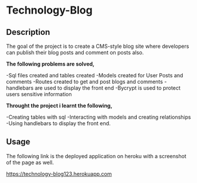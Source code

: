 # Technology-Blog

## Description 
The goal of the project is to create a CMS-style blog site where developers can publish their blog posts and comment on posts also.

**The following problems are solved,**

-Sql files created and tables created
-Models created for User Posts and comments
-Routes created to get and post blogs and comments
-handlebars are used to display the front end
-Bycrypt is used to protect users sensitive information

**Throught the project i learnt the following,**

-Creating tables with sql
-Interacting with models and creating relationships
-Using handlebars to display the front end.

## Usage 
The following link is the deployed application on heroku with a screenshot of the page as well.


https://technology-blog123.herokuapp.com